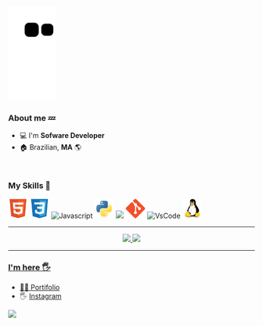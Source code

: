   ![Snake animation](https://github.com/Gabriel4g/Gabriel4g/blob/output/github-contribution-grid-snake.svg)
  

 
  
  ### About me 💤
  
- 💻 I'm <b> Sofware Developer</b> <br>
- 🏠 Brazilian, <b> MA</b> 🌎 

<br>

 ### My Skills 🚀
<div style="display: inline_block">
  <img src="https://raw.githubusercontent.com/devicons/devicon/master/icons/html5/html5-original.svg" alt="HTML" width="40" height="40" />
  <img src="https://raw.githubusercontent.com/devicons/devicon/master/icons/css3/css3-original.svg" alt="CSS" width="40" height="40"/>
  <img src="https://tadeuesteves.files.wordpress.com/2014/01/javascript-logo.png" alt="Javascript" width="40" height="40"/>
  <img src="https://raw.githubusercontent.com/devicons/devicon/master/icons/python/python-original.svg" alt="Python" width="40" height="40"/>
  <img height="40" src="https://upload.wikimedia.org/wikipedia/commons/thumb/b/b2/Bootstrap_logo.svg/1200px-Bootstrap_logo.svg.png"/>
  <img src="https://raw.githubusercontent.com/devicons/devicon/master/icons/git/git-original.svg" alt="Git" width="40" height="40"/>
  <img src="https://upload.wikimedia.org/wikipedia/commons/thumb/9/9a/Visual_Studio_Code_1.35_icon.svg/512px-Visual_Studio_Code_1.35_icon.svg.png" alt="VsCode" width="40"
height="40"/>
 <img src="https://raw.githubusercontent.com/devicons/devicon/master/icons/linux/linux-original.svg" alt="Linux" width="40" height="40" />
</div>


<hr>

<div align="center">
  <a href="https://github.com/Gabriel4g">
  <img height="165em" src="https://github-readme-stats.vercel.app/api/top-langs/?username=Gabriel4g&layout=compact&langs_count=7&theme=dark"/>
  <img height="160em" src="https://github-readme-stats.vercel.app/api?username=Gabriel4g&show_icons=true&theme=dark&include_all_commits=true&count_private=true"/>
</div>

<hr>

### I'm here 🖐
  
- 👨‍💻 <a href="https://gabrielgon.netlify.app/">Portifolio</a>
- 🖐️ <a href="https://instagram.com/gabrielbarrozs">Instagram</a>

![](https://komarev.com/ghpvc/?username=Gabriel4g-07&color=blue&style=plastic&label=Visualiza%C3%A7%C3%B5es)
